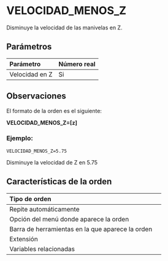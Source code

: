 # VELOCIDAD\_MENOS\_Z

Disminuye la velocidad de las manivelas en Z.

## Parámetros

| Parámetro | Número real |
| :--- | :--- |
| Velocidad en Z | Si |

## Observaciones

El formato de la orden es el siguiente:

**VELOCIDAD\_MENOS\_Z=\[z\]**

### Ejemplo:

`VELOCIDAD_MENOS_Z=5.75`

Disminuye la velocidad de Z en 5.75

## Características de la orden

| Tipo de orden |  |
| :--- | :--- |
| Repite automáticamente |  |
| Opción del menú donde aparece la orden |  |
| Barra de herramientas en la que aparece la orden |  |
| Extensión |  |
| Variables relacionadas |  |

